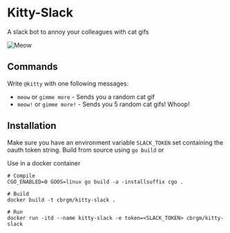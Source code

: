 # Kitty-Slack
A slack bot to annoy your colleagues with cat gifs

![Meow](https://upload.wikimedia.org/wikipedia/commons/thumb/3/3c/Creative-Tail-Animal-cat.svg/240px-Creative-Tail-Animal-cat.svg.png)

## Commands

Write `@kitty` with one following messages:

* `meow` or `gimme more` - Sends you a random cat gif
* `meow!` or `gimme more!` - Sends you 5 random cat gifs! Whoop!


## Installation

Make sure you have an environment variable `SLACK_TOKEN` set containing the oauth token string. Build from source using `go build` or

Use in a docker container

```
# Compile
CGO_ENABLED=0 GOOS=linux go build -a -installsuffix cgo .

# Build
docker build -t cbrgm/kitty-slack .

# Run
docker run -itd --name kitty-slack -e token=<SLACK_TOKEN> cbrgm/kitty-slack
```
